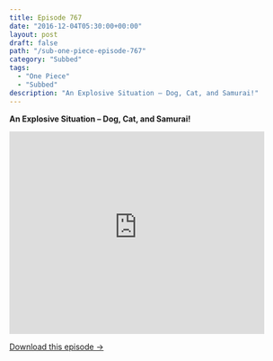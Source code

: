 ```yaml
---
title: Episode 767
date: "2016-12-04T05:30:00+00:00"
layout: post
draft: false
path: "/sub-one-piece-episode-767"
category: "Subbed"
tags:
  - "One Piece"
  - "Subbed"
description: "An Explosive Situation – Dog, Cat, and Samurai!"
---
```


**An Explosive Situation – Dog, Cat, and Samurai!**

<iframe width="640" height="360" src="https://www.rapidvideo.com/e/G6FRPGU2LM" frameborder="0" marginwidth=0 marginheight=0 scrolling=no allowfullscreen style="max-width:90%;"></iframe>

<a href="http://ouo.io/qs/eCodkFEQ?s=https://www.rapidvideo.com/d/G6FRPGU2LM" class="styled_a">Download this episode →</a>

